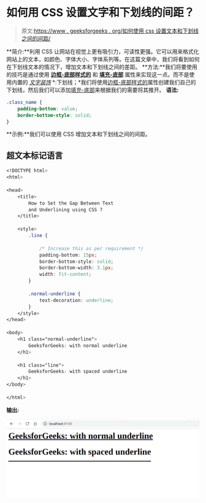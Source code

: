 # 如何用 CSS 设置文字和下划线的间距？

> 原文:[https://www . geeksforgeeks . org/如何使用 css 设置文本和下划线之间的间距/](https://www.geeksforgeeks.org/how-to-set-the-gap-between-text-and-underlining-using-css/)

**简介:**利用 CSS 让网站在视觉上更有吸引力，可读性更强。它可以用来格式化网站上的文本，如颜色、字体大小、字体系列等。在这篇文章中，我们将看到如何在下划线文本的情况下，增加文本和下划线之间的差距。
**方法:**我们将要使用的技巧是通过使用 [**边框-底部样式的**](https://www.geeksforgeeks.org/css-border-bottom-style-property/) 和 [**填充-底部**](https://www.geeksforgeeks.org/css-padding-bottom-property/) 属性来实现这一点。而不是使用内置的 [*文字装饰*](https://www.geeksforgeeks.org/css-text-decoration-property/) *:下划线；*我们将使用[边框-底部样式的](https://www.geeksforgeeks.org/css-border-bottom-style-property/)属性创建我们自己的下划线，然后我们可以添加[填充-底部](https://www.geeksforgeeks.org/css-padding-bottom-property/)来根据我们的需要将其推开。
**语法:**

```css
.class_name {
    padding-bottom: value;
    border-bottom-style: solid;
}
```

**示例:**我们可以使用 CSS 增加文本和下划线之间的间距。

## 超文本标记语言

```css
<!DOCTYPE html>
<html>

<head>
    <title>
        How to Set the Gap Between Text
        and Underlining using CSS ?
    </title>

    <style>
        .line {

            /* Increase this as per requirement */
            padding-bottom: 15px;
            border-bottom-style: solid;
            border-bottom-width: 3.1px;
            width: fit-content;
        }

        .normal-underline {
            text-decoration: underline;
        }
    </style>
</head>

<body>
    <h1 class="normal-underline">
        GeeksforGeeks: with normal underline
    </h1>

    <h1 class="line">
        GeeksforGeeks: with spaced underline
    </h1>
</body>

</html>
```

**输出:**

![](img/c5d102614e2234c77a811062fec8d460.png)